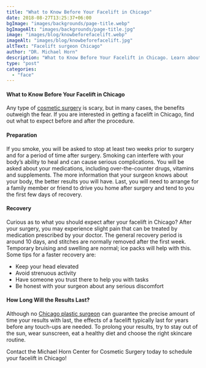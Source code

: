 ```yaml
---
title: "What to Know Before Your Facelift in Chicago"
date: 2018-08-27T13:25:37+06:00
bgImage: "images/backgrounds/page-title.webp"
bgImageAlt: "images/backgrounds/page-title.jpg"
image: "images/blog/knowbeforefacelift.webp"
imageAlt: "images/blog/knowbeforefacelift.jpg"
altText: "Facelift surgeon Chicago"
author: "DR. Michael Horn"
description: "What to Know Before Your Facelift in Chicago. Learn about the prep, recovery and accurate expectations of results."
type: "post"
categories: 
  - "face"
---
```


#### What to Know Before Your Facelift in Chicago

Any type of [cosmetic surgery](/) is scary, but in many cases, the benefits outweigh the fear. If you are interested in getting a facelift in Chicago, find out what to expect before and after the procedure.

#### Preparation
If you smoke, you will be asked to stop at least two weeks prior to surgery and for a period of time after surgery. Smoking can interfere with your body’s ability to heal and can cause serious complications. You will be asked about your medications, including over-the-counter drugs, vitamins and supplements. The more information that your surgeon knows about your body, the better results you will have. Last, you will need to arrange for a family member or friend to drive you home after surgery and tend to you the first few days of recovery.

#### Recovery
Curious as to what you should expect after your facelift in Chicago? After your surgery, you may experience slight pain that can be treated by medication prescribed by your doctor. The general recovery period is around 10 days, and stitches are normally removed after the first week. Temporary bruising and swelling are normal; ice packs will help with this. Some tips for a faster recovery are:

* Keep your head elevated
* Avoid strenuous activity
* Have someone you trust there to help you with tasks
* Be honest with your surgeon about any serious discomfort

#### How Long Will the Results Last?
Although no [Chicago plastic surgeon](/about) can guarantee the precise amount of time your results with last, the effects of a facelift typically last for years before any touch-ups are needed. To prolong your results, try to stay out of the sun, wear sunscreen, eat a healthy diet and choose the right skincare routine.

Contact the Michael Horn Center for Cosmetic Surgery today to schedule your facelift in Chicago!